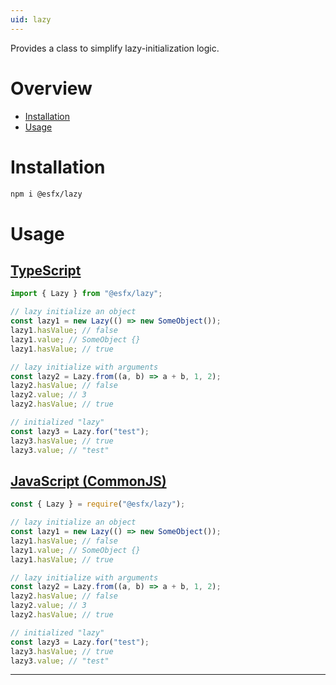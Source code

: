 ```yaml
---
uid: lazy
---
```


Provides a class to simplify lazy-initialization logic.

# Overview

* [Installation](#installation)
* [Usage](#usage)

# Installation

```sh
npm i @esfx/lazy
```

# Usage

## [TypeScript](#tab/ts)
```ts
import { Lazy } from "@esfx/lazy";

// lazy initialize an object
const lazy1 = new Lazy(() => new SomeObject());
lazy1.hasValue; // false
lazy1.value; // SomeObject {}
lazy1.hasValue; // true

// lazy initialize with arguments
const lazy2 = Lazy.from((a, b) => a + b, 1, 2);
lazy2.hasValue; // false
lazy2.value; // 3
lazy2.hasValue; // true

// initialized "lazy"
const lazy3 = Lazy.for("test");
lazy3.hasValue; // true
lazy3.value; // "test"
```

## [JavaScript (CommonJS)](#tab/js)
```js
const { Lazy } = require("@esfx/lazy");

// lazy initialize an object
const lazy1 = new Lazy(() => new SomeObject());
lazy1.hasValue; // false
lazy1.value; // SomeObject {}
lazy1.hasValue; // true

// lazy initialize with arguments
const lazy2 = Lazy.from((a, b) => a + b, 1, 2);
lazy2.hasValue; // false
lazy2.value; // 3
lazy2.hasValue; // true

// initialized "lazy"
const lazy3 = Lazy.for("test");
lazy3.hasValue; // true
lazy3.value; // "test"
```

***